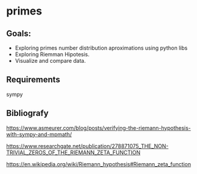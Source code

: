 # primes

## Goals:
- Exploring primes number distribution aproximations using python libs
- Exploring Riemman Hipotesis.
- Visualize and compare data.


## Requirements

sympy


## Bibliografy

https://www.asmeurer.com/blog/posts/verifying-the-riemann-hypothesis-with-sympy-and-mpmath/

https://www.researchgate.net/publication/278871075_THE_NON-TRIVIAL_ZEROS_OF_THE_RIEMANN_ZETA_FUNCTION

https://en.wikipedia.org/wiki/Riemann_hypothesis#Riemann_zeta_function
